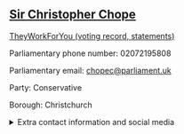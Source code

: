 ## <a href="https://members.parliament.uk/member/242/contact">Sir Christopher Chope</a>

<a href="https://www.theyworkforyou.com/mp/10103/christopher_chope/christchurch">TheyWorkForYou (voting record, statements)</a> 

Parliamentary phone number: 02072195808 

Parliamentary email: chopec@parliament.uk 

Party: Conservative 

Borough: Christchurch 

<details><summary>Extra contact information and social media</summary> 
<li>Website: http://www.chrischope.com/</li>
<li>Twitter:</li>
<li>Constituency office phone number: 01425541087</li>
<li>Constituency office email: chopec@parliament.uk</li>
<li>Facebook:</li>
<li>Instagram:</li>
<li>Youtube:</li>
<li>Linkedin:</li>
<li>Government department phone number:</li>
<li>Government department email:</li>
<li>Threads:</li>
<li>Party office phone number:</li>
<li>Party office email:</li>
<li>Tiktok:</li>
</details>